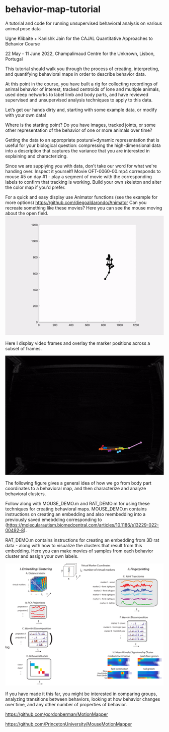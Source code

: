 # behavior-map-tutorial
A tutorial and code for running unsupervised behavioral analysis on various animal pose data

Ugne Klibaite + Kanishk Jain for the CAJAL Quantitative Approaches to Behavior Course

22 May - 11 June 2022, Champalimaud Centre for the Unknown, Lisbon, Portugal


This tutorial should walk you through the process of creating, interpreting, and quantifying behavioral maps in order to describe behavior data. 

At this point in the course, you have built a rig for collecting recordings of animal behavior of interest, tracked centroids of lone and multiple animals, used deep networks to label limb and body parts, and have reviewed supervised and unsupervised analysis techniques to apply to this data. 


Let’s get our hands dirty and, starting with some example data, or modify with your own data!



Where is the starting point? Do you have images, tracked joints, or some other representation of the behavior of one or more animals over time? 


Getting the data to an appropriate postural+dynamic representation that is useful for your biological question: compressing the high-dimensional data into a description that captures the variance that you are interested in explaining and characterizing. 


Since we are supplying you with data, don't take our word for what we're handing over. Inspect it yourself!
Movie OFT-0060-00.mp4 corresponds to mouse #5 on day #1 - play a segment of movie with the corresponding labels to confirm that tracking is working.
Build your own skeleton and alter the color map if you'd prefer. 

For a quick and easy display use Animator functions (see the example for more options) 
https://github.com/diegoaldarondo/Animator
Can you recreate something like these movies? 
Here you can see the mouse moving about the open field.
![](sampleMouse.gif)

Here I display video frames and overlay the marker positions across a subset of frames.

![](ExampleMovie.gif)



The following figure gives a general idea of how we go from body part coordinates to a behavioral map, and then 
characterize and analyze behavioral clusters. 

Follow along with MOUSE_DEMO.m and RAT_DEMO.m for using these techniques for creating behavioral maps.
MOUSE_DEMO.m contains instructions on creating an embedding and also reembedding into a previously saved emebdding corresponding to (https://molecularautism.biomedcentral.com/articles/10.1186/s13229-022-00492-8). 

RAT_DEMO.m contains instructions for creating an embedding from 3D rat data - along with how to visualize the clusters that result from this embedding. Here you can make movies of samples from each behavior cluster and assign your own labels. 


![](Flowchart.png)







If you have made it this far, you might be interested in comparing groups, analyzing transitions between behaviors,
looking at how behavior changes over time, and any other number of properties of behavior. 

https://github.com/gordonberman/MotionMapper

https://github.com/PrincetonUniversity/MouseMotionMapper






















